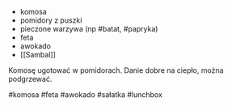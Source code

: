 - komosa
- pomidory z puszki
- pieczone warzywa (np #batat, #papryka)
- feta
- awokado
- [[Sambal]]

Komosę ugotować w pomidorach. Danie dobre na ciepło, można podgrzewać.

#komosa #feta #awokado #sałatka #lunchbox
